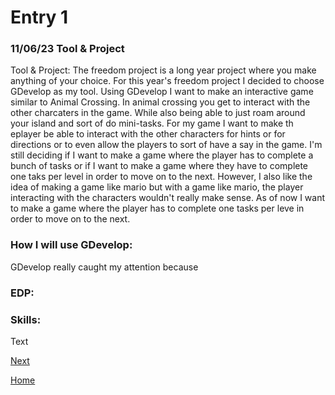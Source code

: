 # Entry 1
### 11/06/23 Tool & Project
Tool & Project: The freedom project is a long year project where you make anything of your choice. For this year's freedom project I decided to choose GDevelop as my tool. Using GDevelop I want to make an interactive game similar to Animal Crossing. In animal crossing you get to interact with the other charcaters in the game. While also being able to just roam around your island and sort of do mini-tasks. For my game I want to make th eplayer be able to interact with the other characters for hints or for directions or to even allow the players to sort of have a say in the game. I'm still deciding if I want to make a game where the player has to complete a bunch of tasks or if I want to make a game where they have to complete one taks per level in order to move on to the next. However, I also like the idea of making a game like mario but with a game like mario, the player interacting with the characters wouldn't really make sense. As of now I want to make a game where the player has to complete one tasks per leve in order to move on to the next.


### How I will use GDevelop:
GDevelop really caught my attention because


### EDP:


### Skills:



Text

[Next](entry02.md)

[Home](../README.md)